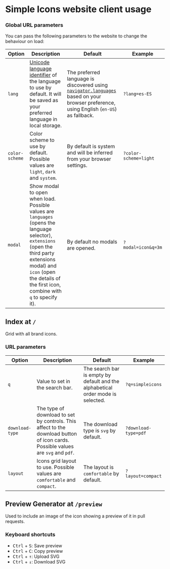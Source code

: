 # Simple Icons website client usage

### Global URL parameters

You can pass the following parameters to the website to change the behaviour on load:

| Option         | Description                                                                                                                                                                                                                        | Default                                                                                                                                                                                                         | Example               |
| -------------- | ---------------------------------------------------------------------------------------------------------------------------------------------------------------------------------------------------------------------------------- | --------------------------------------------------------------------------------------------------------------------------------------------------------------------------------------------------------------- | --------------------- |
| `lang`         | [Unicode language identifier] of the language to use by default. It will be saved as your preferred language in local storage.                                                                                                     | The preferred language is discovered using [`navigator.languages`](https://developer.mozilla.org/en-US/docs/Web/API/Navigator/languages) based on your browser preference, using English (`en-US`) as fallback. | `?lang=es-ES`         |
| `color-scheme` | Color scheme to use by default. Possible values are `light`, `dark` and `system`.                                                                                                                                                  | By default is system and will be inferred from your browser settings.                                                                                                                                           | `?color-scheme=light` |
| `modal`        | Show modal to open when load. Possible values are `languages` (opens the language selector), `extensions` (open the third party extensions modal) and `icon` (open the details of the first icon, combine with `q` to specify it). | By default no modals are opened.                                                                                                                                                                                | `?modal=icon&q=3m`    |

## Index at `/`

Grid with all brand icons.

### URL parameters

| Option          | Description                                                                                                                     | Default                                                                         | Example              |
| --------------- | ------------------------------------------------------------------------------------------------------------------------------- | ------------------------------------------------------------------------------- | -------------------- |
| `q`             | Value to set in the search bar.                                                                                                 | The search bar is empty by default and the alphabetical order mode is selected. | `?q=simpleicons`     |
| `download-type` | The type of download to set by controls. This affect to the download button of icon cards. Possible values are `svg` and `pdf`. | The download type is `svg` by default.                                          | `?download-type=pdf` |
| `layout`        | Icons grid layout to use. Possible values are `comfortable` and `compact`.                                                      | The layout is `comfortable` by default.                                         | `?layout=compact`    |

[Unicode language identifier]: https://unicode.org/reports/tr35/tr35.html#Unicode_language_identifier

## Preview Generator at `/preview`

Used to include an image of the icon showing a preview of it in pull requests.

### Keyboard shortcuts

- <kbd>Ctrl</kbd> + <kbd>S</kbd>: Save preview
- <kbd>Ctrl</kbd> + <kbd>C</kbd>: Copy preview
- <kbd>Ctrl</kbd> + <kbd>↑</kbd>: Upload SVG
- <kbd>Ctrl</kbd> + <kbd>↓</kbd>: Download SVG
